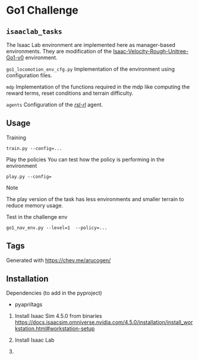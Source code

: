 # Go1 Challenge

## `isaaclab_tasks`
The Isaac Lab environment are implemented here as manager-based environments. They are modification of the [Isaac-Velocity-Rough-Unitree-Go1-v0](https://github.com/isaac-sim/IsaacLab/blob/main/source/isaaclab_tasks/isaaclab_tasks/manager_based/locomotion/velocity/config/go1/rough_env_cfg.py) environment. 




`go1_locomotion_env_cfg.py`
Implementation of the environment using configuration files. 

`mdp`
Implementation of the functions required in the mdp like computing the reward terms, reset conditions and terrain 
difficulty.

`agents`
Configuration of the *[rsl-rl](https://github.com/leggedrobotics/rsl_rl)* agent.



## Usage
Training
```
train.py --config=...
```

Play the policies
You can test how the policy is performing in the environment
```
play.py --config=
```
> [!Note]
> The play version of the task has less environments and smaller terrain to reduce memory usage.


Test in the challenge env
```
go1_nav_env.py --level=1  --policy=...
```


## Tags
Generated with https://chev.me/arucogen/

## Installation

Dependencies (to add in the pyproject)
- pyapriltags
<!-- - opencv-python -->


1. Install Isaac Sim 4.5.0 from binaries
   https://docs.isaacsim.omniverse.nvidia.com/4.5.0/installation/install_workstation.html#workstation-setup

2. Install Isaac Lab
3. 